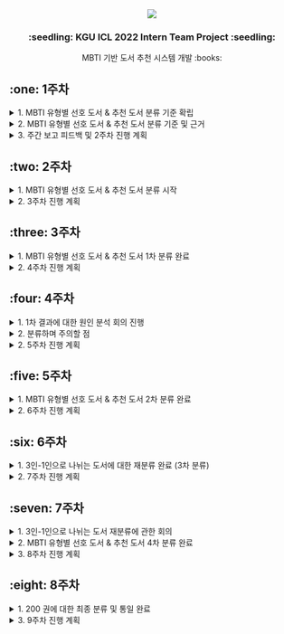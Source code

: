 <div align="center"><img src="https://capsule-render.vercel.app/api?type=waving&color=auto&height=200&section=header&text=KGU%20ICL%202022&fontSize=65"/></div>
<h3 align="center">:seedling: KGU ICL 2022 Intern Team Project :seedling:</h3>
<div align="center">MBTI 기반 도서 추천 시스템 개발 :books:</div>

<h2>:one: 1주차</h2>
<details>
<summary>1. MBTI 유형별 선호 도서 & 추천 도서 분류 기준 확립</summary><br>
    
```
- 1월 18일(수) 회의 진행 (1시간 30분)
- 두 팀의 분류 기준 리딩 후, A팀의 분류 기준을 기반으로 추가 및 수정 사항 토의
- 분류 중 혼동될 만한 사항에 대한 세부 분류 기준 확립
- ex1. 감정을 주제로 하는 책의 경우, T의 단점을 보완할 수 있다면 T 추천 도서로 / F의 단점을 보완할 수 있다면 F 추천 도서로
- ex2. 시를 주제로 하는 책의 경우, 단순히 시를 감상하는 책이라면 P 선호 도서로 / 시를 해석하는 활동이 있다면 J 선호 도서로
```
</details>
<details>
<summary>2. MBTI 유형별 선호 도서 & 추천 도서 분류 기준 및 근거</summary><br>
    
[MBTI 성격 유형별 선호 도서 및 추천 도서 분류 기준 및 근거](https://github.com/SooH-github/ICL2022_MBTI/blob/main/MBTI%20%EC%84%B1%EA%B2%A9%20%EC%9C%A0%ED%98%95%EB%B3%84%20%EC%84%A0%ED%98%B8%20%EB%8F%84%EC%84%9C%20%EB%B0%8F%20%EC%B6%94%EC%B2%9C%20%EB%8F%84%EC%84%9C%20%EB%B6%84%EB%A5%98%20%EA%B8%B0%EC%A4%80%20%EB%B0%8F%20%EA%B7%BC%EA%B1%B0.md)
</details>
<details>
<summary>3. 주간 보고 피드백 및 2주차 진행 계획</summary><br>
    
```
- 2주차부터 데이터셋 구축 시작
- 도서 상세 페이지 속 책 소개, 출판사 서평, Klover 리뷰 등을 참고하여 E/I, S/N, T/F, P/J 각 4 가지 카테고리로 태깅

* 유의 사항
- 분류 기준에 대한 질문은 팀원과 상의해도 되지만, 분류 결과에 대한 질문은 하지 말 것
- 팀원과의 상의 없이 오로지 분류 기준을 따른 본인만의 결정으로 태깅할 것
- 도서 분류 중 의문이 생기는 도서가 있다면 따로 표기한 후, 추후에 토의를 진행할 것
- 도서 분류 중 의문이 생기는 기준이 있을 경우, 다음 회의 때 공유할 것
```
</details>

<h2>:two: 2주차</h2>
<details>
<summary>1. MBTI 유형별 선호 도서 & 추천 도서 분류 시작</summary><br>
    
```
- 모든 팀원이 기준을 습득함에 따라 도서 태깅 시작
- 도서 목록은 A팀의 도서 목록으로 통일
- 현재 평균 38.125% 진행 완료, 다음 주 목요일(2/1)까지 마무리할 것을 목표로 진행 중
```
</details>
<details>
<summary>2. 3주차 진행 계획</summary><br>
    
```
- 200 권에 대한 도서 태깅 마무리 (선호 도서, 추천 도서 합 400 개)
- 의문이 생기는 도서 혹은 기준이 있을 경우, 이에 대한 회의 진행
```
</details>

<h2>:three: 3주차</h2>
<details>
<summary>1. MBTI 유형별 선호 도서 & 추천 도서 1차 분류 완료</summary><br>
    
```
- 모든 팀원이 분류를 완료함에 따라 일치도 검사 진행
- 낮은 일치도에 대한 대안을 모색하기로 결정
```
</details>
<details>
<summary>2. 4주차 진행 계획</summary><br>
    
```
1. 결과에 대한 원인 분석 회의 진행
- 일치도가 낮은 원인은 무엇인지, 어떤 유형에서 낮은 결과를 냈는지 등에 관한 분석

2. 분류 기준에 대한 세부 사항 재확립 회의 진행
- 1에서 발견한 문제점을 토대로 세부 기준을 확립하여 분류 기준 재습득
```
</details>

<h2>:four: 4주차</h2>
<details>
<summary>1. 1차 결과에 대한 원인 분석 회의 진행</summary><br>
    
```
- 2월 6일(월) 회의 진행 (2시간)
- 추가 8 권 분류 후, 상이한 분류에 대한 토의 진행

- 2월 9일(목) 회의 진행 (2시간)
- 8 권 재분류 후, 상이한 분류에 대한 토의 진행
- 분류 기준 중 지나치게 추상적이거나 의미가 모호한 기준을 수정하는 토의 진행
- 추천 도서에 대한 정의 재확립 : 배울 점이 있는 책, 단점이라 칭할 부분에 관한 극복을 도울 책
- 선호 도서 > 추천 도서 (S/N, P/J 온전히 뒤집기)
```
</details>
<details>
<summary>2. 분류하며 주의할 점</summary><br>
    
```
1. 주요 스토리와 부속 스토리를 구분할 것
2. 두 유형 모두에 해당한다면 조금이라도 더 치우친 곳

* 분류할 때 근거를 찾는 순서
1. 작가의 의도가 있다면, 작가의 의도를 파악한 후 분류
2. 작가의 의도에 담기지 않은 내용은 키워드 및 요소를 파악한 후 분류
3. 작가의 의도가 없다면, 키워드 및 스토리만 파악한 후 분류 (작가의 의도를 스스로 판단하지 말 것)
```
</details>
<details>
<summary>2. 5주차 진행 계획</summary><br>
    
```
1. 200권에 대한 2 차 태깅 시작 (~ 15일 목표)
2. 2 차 분류에 대한 일치도 검사 진행
```
</details>

<h2>:five: 5주차</h2>
<details>
<summary>1. MBTI 유형별 선호 도서 & 추천 도서 2차 분류 완료</summary><br>
    
```
- 모든 팀원이 분류를 완료함에 따라 일치도 검사 진행
- 8 가지 유형에 대한 일치도는 현저히 상승했으나, 16 가지 유형에 대한 일치도는 아직 높지 않음
```
</details>
<details>
<summary>2. 6주차 진행 계획</summary><br>
    
```
3인-1인으로 나뉘는 도서에 대한 재분류 진행
- 개인의 오류 탓인지, 분류 기준의 모호함 탓인지 알아 보기 위함
```
</details>

<h2>:six: 6주차</h2>
<details>
<summary>1. 3인-1인으로 나뉘는 도서에 대한 재분류 완료 (3차 분류)</summary><br>
    
```
- 모든 팀원이 분류를 완료함에 따라 일치도 검사 진행
- 선호 도서에 대한 일치도는 상승했으나, 추천 도서에 대한 일치도는 미비함
```
</details>
<details>
<summary>2. 7주차 진행 계획</summary><br>
    
```
1. 3인-1인으로 나뉘는 도서 재분류에 관한 회의 진행
- 필요 시, 분류 기준 수정 회의 진행

2. 회의 결과를 토대로 재분류 진행 및 일치도 검사 진행 (~ 3/1 목표)
```
</details>

<h2>:seven: 7주차</h2>
<details>
<summary>1. 3인-1인으로 나뉘는 도서 재분류에 관한 회의 </summary><br>
    
```
- 개인별로 입장이 달랐던 기준에 대해 토의 후 기준점 찾기 완료
- 추가 설명이 필요한 기준 새롭게 생성 (F 선호 / T 추천)
“예로부터 전해 내려와 사람들로 하여금 동감을 얻고 교훈을 주는 속담, 성어 등에 관한 책”
```
</details>
<details>
<summary>2. MBTI 유형별 선호 도서 & 추천 도서 4차 분류 완료</summary><br>
    
```
- 모든 팀원이 분류를 완료함에 따라 일치도 검사 진행
- 선호 도서에와 추천 도서에 대한 일치도가 현저히 상승
```
</details>
<details>
<summary>3. 8주차 진행 계획</summary><br>
    
```
1. 2인-2인으로 나뉘는 도서에 대한 재분류 진행 (5차 분류)
- 4차 분류를 통해 다시 습득한 기준 & 새롭게 추가된 기준을 토대로 분류하면 4차 분류 결과와 같이 대폭 상승할 것을 기대

2. 일치도 검사 진행 (~ 3/8 목표)
```
</details>

<h2>:eight: 8주차</h2>
<details>
<summary>1. 200 권에 대한 최종 분류 및 통일 완료 </summary><br>
    
```
- 인원이 변동함에 따라 최종적으로 기준 및 분류 결과에 대한 의논 진행
- 200 권이 모두 동일해짐에 따라 다음 과제로 넘어가기로 결정
```
</details>
<details>
<summary>3. 9주차 진행 계획</summary><br>
    
```
1. 전체 도서 목록 구축 및 라벨링 시작
2. 프로그램 개발에 대한 회의 
```
</details>
